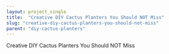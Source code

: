 ```yaml
---
layout: project_single
title:  "Creative DIY Cactus Planters You Should NOT Miss"
slug: "creative-diy-cactus-planters-you-should-not-miss"
parent: "diy-cactus-planters"
---
```

Creative DIY Cactus Planters You Should NOT Miss